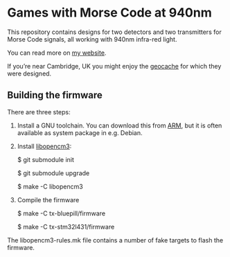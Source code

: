 # Games with Morse Code at 940nm

This repository contains designs for two detectors and two transmitters
for Morse Code signals, all working with 940nm infra-red light.

You can read more on [my website](https://mjoldfield.com/atelier/2022/01/ir-fun.html).

If you’re near Cambridge, UK you might enjoy the [geocache](https://www.geocaching.com/geocache/GC86BQY_to-the-birdhouse)
 for which they were designed.

## Building the firmware

There are three steps:

  1. Install a GNU toolchain. You can download this from
	 [ARM](https://developer.arm.com/Tools%20and%20Software/GNU%20Toolchain),
	 but it is often available as system package in e.g. Debian.

  1. Install [libopencm3](https://libopencm3.org):

		$ git submodule init
		
		$ git submodule upgrade

		$ make -C libopencm3

  1. Compile the firmware

		$ make -C tx-bluepill/firmware

		$ make -C tx-stm32l431/firmware

The libopencm3-rules.mk file contains a number of fake targets to flash the firmware.
